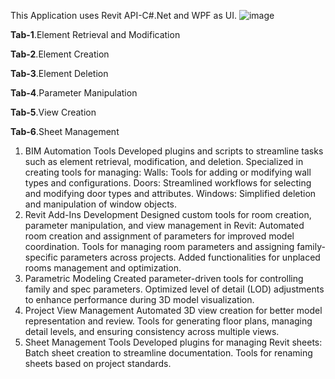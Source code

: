 This Application uses Revit API-C#.Net and WPF as UI.
![image](https://github.com/user-attachments/assets/51dfb4bd-80e2-4853-8291-74ffaec39d5d)

**Tab-1**.Element Retrieval and Modification

**Tab-2**.Element Creation

**Tab-3**.Element Deletion

**Tab-4**.Parameter Manipulation

**Tab-5**.View Creation

**Tab-6**.Sheet Management


1. BIM Automation Tools
Developed plugins and scripts to streamline tasks such as element retrieval, modification, and deletion.
Specialized in creating tools for managing:
Walls: Tools for adding or modifying wall types and configurations.
Doors: Streamlined workflows for selecting and modifying door types and attributes.
Windows: Simplified deletion and manipulation of window objects.
2. Revit Add-Ins Development
Designed custom tools for room creation, parameter manipulation, and view management in Revit:
Automated room creation and assignment of parameters for improved model coordination.
Tools for managing room parameters and assigning family-specific parameters across projects.
Added functionalities for unplaced rooms management and optimization.
3. Parametric Modeling
Created parameter-driven tools for controlling family and spec parameters.
Optimized level of detail (LOD) adjustments to enhance performance during 3D model visualization.
4. Project View Management
Automated 3D view creation for better model representation and review.
Tools for generating floor plans, managing detail levels, and ensuring consistency across multiple views.
5. Sheet Management Tools
Developed plugins for managing Revit sheets:
Batch sheet creation to streamline documentation.
Tools for renaming sheets based on project standards.
